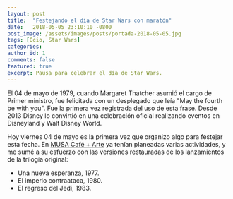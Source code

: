 ```yaml
---
layout: post
title:  "Festejando el día de Star Wars con maratón"
date:   2018-05-05 23:10:10 -0800
post_image: /assets/images/posts/portada-2018-05-05.jpg
tags: [Ocio, Star Wars]
categories:
author_id: 1
comments: false
featured: true
excerpt: Pausa para celebrar el día de Star Wars.
---
```

El 04 de mayo de 1979, cuando Margaret Thatcher asumió el cargo de Primer ministro, fue felicitada con un desplegado que leía "May the fourth be with you". Fue la primera vez registrada del uso de esta frase. Desde 2013 Disney lo convirtió en una celebración oficial realizando eventos en Disneyland y Walt Disney World.

Hoy viernes 04 de mayo es la primera vez que organizo algo para festejar esta fecha. En <a href="https://www.facebook.com/musa.cafe.arte/">MUSA Café + Arte</a> ya tenían planeadas varias actividades, y me sumé a su esfuerzo con las versiones restauradas de los lanzamientos de la trilogía original:

- Una nueva esperanza, 1977.
- El imperio contraataca, 1980.
- El regreso del Jedi, 1983.
